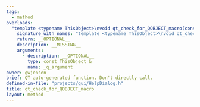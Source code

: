 ```yaml
---
tags:
  - method
overloads:
  "template <typename ThisObject>\nvoid qt_check_for_QOBJECT_macro(const ThisObject &) const":
    signature_with_names: "template <typename ThisObject>\nvoid qt_check_for_QOBJECT_macro(const ThisObject & _q_argument) const"
    return: __OPTIONAL__
    description: __MISSING__
    arguments:
      - description: __OPTIONAL__
        type: const ThisObject &
        name: _q_argument
owner: gwjensen
brief: QT auto-generated function. Don't directly call.
defined-in-file: "projects/gui/HelpDialog.h"
title: qt_check_for_QOBJECT_macro
layout: method
---
```

